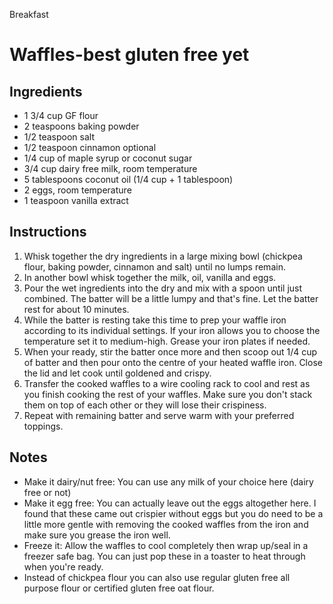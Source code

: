 Breakfast

# Waffles-best gluten free yet

## Ingredients

- 1 3/4 cup GF flour
- 2 teaspoons baking powder
- 1/2 teaspoon salt
- 1/2 teaspoon cinnamon optional
- 1/4 cup of maple syrup or coconut sugar
- 3/4 cup dairy free milk, room temperature
- 5 tablespoons coconut oil (1/4 cup + 1 tablespoon)
- 2 eggs, room temperature
- 1 teaspoon vanilla extract

## Instructions

1. Whisk together the dry ingredients in a large mixing bowl (chickpea flour, baking powder, cinnamon and salt) until no lumps remain. 
2. In another bowl whisk together the milk, oil, vanilla and eggs.
3. Pour the wet ingredients into the dry and mix with a spoon until just combined. The batter will be a little lumpy and that's fine. Let the batter rest for about 10 minutes.
4. While the batter is resting take this time to prep your waffle iron according to its individual settings. If your iron allows you to choose the temperature set it to medium-high. Grease your iron plates if needed.
5. When your ready, stir the batter once more and then scoop out 1/4 cup of batter and then pour onto the centre of your heated waffle iron. Close the lid and let cook until goldened and crispy.
6. Transfer the cooked waffles to a wire cooling rack to cool and rest as you finish cooking the rest of your waffles. Make sure you don't stack them on top of each other or they will lose their crispiness. 
7. Repeat with remaining batter and serve warm with your preferred toppings. 

## Notes

- Make it dairy/nut free: You can use any milk of your choice here (dairy free or not)
- Make it egg free: You can actually leave out the eggs altogether here. I found that these came out crispier without eggs but you do need to be a little more gentle with removing the cooked waffles from the iron and make sure you grease the iron well. 
- Freeze it: Allow the waffles to cool completely then wrap up/seal in a freezer safe bag. You can just pop these in a toaster to heat through when you're ready.
- Instead of chickpea flour you can also use regular gluten free all purpose flour or certified gluten free oat flour. 